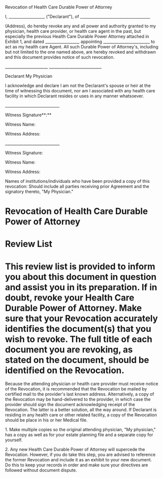 Revocation of Health Care Durable Power of Attorney

I, \_\_\_\_\_\_\_\_\_\_\_\_\_\_\_\_\_\_, ("Declarant"), of
\_\_\_\_\_\_\_\_\_\_\_\_\_\_\_\_\_\_\_\_\_\_\_\_\_\_\_\_\_\_\_\_\_\_\_\_

(Address), do hereby revoke any and all power and authority granted to
my physician, health care provider, or health care agent in the past,
but especially the previous Health Care Durable Power Attorney attached
in Exhibit 1, and dated \_\_\_\_\_\_\_\_\_\_\_\_\_\_\_\_\_, appointing
\_\_\_\_\_\_\_\_\_\_\_\_\_\_\_\_\_\_\_\_\_\_\_\_ to act as my health
care Agent. All such Durable Power of Attorney's, including but not
limited to the one named above, are hereby revoked and withdrawn and
this document provides notice of such revocation.

\_\_\_\_\_\_\_\_\_\_\_\_\_\_\_\_\_\_\_\_\_\_
\_\_\_\_\_\_\_\_\_\_\_\_\_\_\_\_\_\_\_\_\_\_\_\_\_\_\_

Declarant My Physician

I acknowledge and declare I am not the Declarant\'s spouse or heir at
the time of witnessing this document, nor am I associated with any
health care facility in which Declarant resides or uses in any manner
whatsoever.

\_\_\_\_\_\_\_\_\_\_\_\_\_\_\_\_\_\_\_\_\_\_\_\_\_\_\_\_

Witness Signature**:**

Witness Name:

Witness Address:

\_\_\_\_\_\_\_\_\_\_\_\_\_\_\_\_\_\_\_\_\_\_\_\_\_\_\_\_

Witness Signature:

Witness Name:

Witness Address:

Names of institutions/individuals who have been provided a copy of this
revocation: Should include all parties receiving prior Agreement and the
signatory thereto, "My Physician."

# Revocation of Health Care Durable Power of Attorney

# Review List

# This review list is provided to inform you about this document in question and assist you in its preparation. If in doubt, revoke your Health Care Durable Power of Attorney. Make sure that your Revocation accurately identifies the document(s) that you wish to revoke. The full title of each document you are revoking, as stated on the document, should be identified on the Revocation.

Because the attending physician or health care provider must receive
notice of the Revocation, it is recommended that the Revocation be
mailed by certified mail to the provider\'s last known address.
Alternatively, a copy of the Revocation may be hand-delivered to the
provider, in which case the provider should sign the document
acknowledging receipt of the Revocation. The latter is a better
solution, all the way around. If Declarant is residing in any health
care or other related facility, a copy of the Revocation should be place
in his or her Medical file.

1\. Make multiple copies so the original attending physician, "My
physician," has a copy as well as for your estate planning file and a
separate copy for yourself.

2\. Any new Health Care Durable Power of Attorney will supercede the
Revocation. However, if you do take this step, you are advised to
reference the former Revocation and include it as an exhibit to your new
document. Do this to keep your records in order and make sure your
directives are followed without document dispute.
